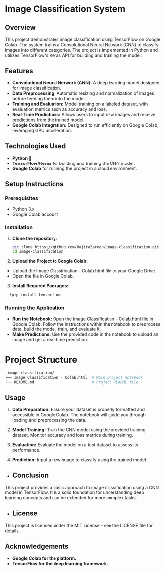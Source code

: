 # Image Classification System

## Overview
This project demonstrates image classification using TensorFlow on Google Colab. The system trains a Convolutional Neural Network (CNN) to classify images into different categories. The project is implemented in Python and utilizes TensorFlow's Keras API for building and training the model.

## Features
- **Convolutional Neural Network (CNN):** A deep learning model designed for image classification.
- **Data Preprocessing:** Automatic resizing and normalization of images before feeding them into the model.
- **Training and Evaluation:** Model training on a labeled dataset, with evaluation metrics such as accuracy and loss.
- **Real-Time Predictions:** Allows users to input new images and receive predictions from the trained model.
- **Google Colab Integration:** Designed to run efficiently on Google Colab, leveraging GPU acceleration.

## Technologies Used
- **Python 🐍**
- **TensorFlow/Keras** for building and training the CNN model.
- **Google Colab** for running the project in a cloud environment.

## Setup Instructions

### Prerequisites
- Python 3.x
- Google Colab account

### Installation
1. **Clone the repository:**
   ```bash
   git clone https://github.com/HajiraZareen/image-classification.git
   cd image-classification
2. **Upload the Project to Google Colab:**
- Upload the Image Classification - Colab.html file to your Google Drive.
- Open the file in Google Colab.

3. **Install Required Packages:**
  ```bash
    !pip install tensorflow
 ```
### Running the Application ###
- **Run the Notebook:**
Open the Image Classification - Colab.html file in Google Colab.
Follow the instructions within the notebook to preprocess data, build the model, train, and evaluate it.
- **Make Predictions:**
Use the provided code in the notebook to upload an image and get a real-time prediction.
 # Project Structure
```bash
 image-classification/
├── Image Classification - Colab.html  # Main project notebook
└── README.md                          # Project README file
```
## Usage
1. **Data Preparation:**
Ensure your dataset is properly formatted and accessible in Google Colab.
The notebook will guide you through loading and preprocessing the data.

2. **Model Training:**
Train the CNN model using the provided training dataset.
Monitor accuracy and loss metrics during training.

3. **Evaluation:**
Evaluate the model on a test dataset to assess its performance.

5. **Prediction:**
Input a new image to classify using the trained model.
- ## Conclusion
This project provides a basic approach to image classification using a CNN model in TensorFlow. It is a solid foundation for understanding deep learning concepts and can be extended for more complex tasks.

- ## License
This project is licensed under the MIT License - see the LICENSE file for details.
## Acknowledgements
- **Google Colab for the platform.**
- **TensorFlow for the deep learning framework.**
 
